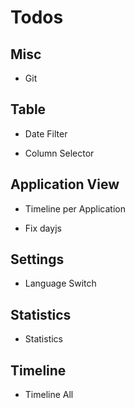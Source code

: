 # Todos

## Misc

- Git

## Table

- Date Filter

- Column Selector

## Application View

- Timeline per Application

- Fix dayjs

## Settings

- Language Switch

## Statistics

- Statistics

## Timeline

- Timeline All
